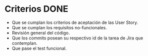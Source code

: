 # Criterios DONE
- Que se cumplan los criterios de aceptación de las User Story.
- Que se cumplan los requisitos no-funcionales.
- Revisión general del código.
- Que los commits posean su respectivo id de la tarea de Jira que contemplan.
- Que pase el test funcional.
